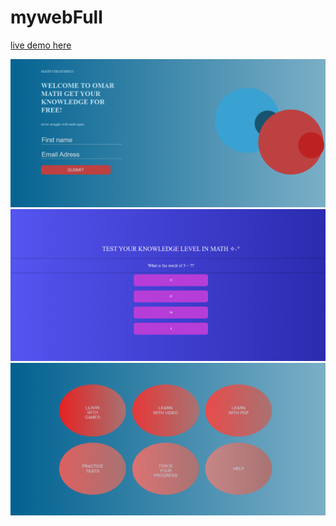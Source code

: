 # mywebFull
[live demo here](https://codequeen211.github.io/My-Math-Web/)

![front page photo](./frontpagephoto.png)
![front page photo](./mathquizphoto.png)
![front page photo](./mainpagephoto.png)
